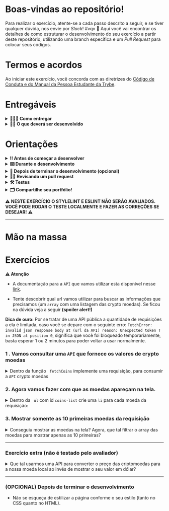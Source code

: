 # Boas-vindas ao repositório!

Para realizar o exercício, atente-se a cada passo descrito a seguir, e se tiver qualquer dúvida, nos envie por _Slack_! #vqv 🚀
Aqui você vai encontrar os detalhes de como estruturar o desenvolvimento do seu exercício a partir deste repositório, utilizando uma branch específica e um _Pull Request_ para colocar seus códigos.

# Termos e acordos

Ao iniciar este exercício, você concorda com as diretrizes do [Código de Conduta e do Manual da Pessoa Estudante da Trybe](https://app.betrybe.com/manual-estudante/codigo-de-etica-e-conduta).

# Entregáveis

<details>
  <summary><strong>🤷🏽‍♀️ Como entregar</strong></summary><br />

  Para entregar o seu exercício você deverá criar um *Pull Request* neste repositório.

  Lembre-se que você pode consultar nosso conteúdo sobre [Git & GitHub](https://app.betrybe.com/course/4d67f5b4-34a6-489f-a205-b6c7dc50fc16/) e nosso [Blog - Git & GitHub](https://blog.betrybe.com/tecnologia/git-e-github/) sempre que precisar!
</details>

<details>
  <summary><strong>👨‍💻 O que deverá ser desenvolvido</strong></summary><br />

Prepare-se para mergulhar no mundo das criptomoedas! No exercício de hoje, vamos consultar uma API que retorna os valores de criptomoedas e, usando seus conhecimentos em desenvolvimento web, você deverá criar uma página para listar esses valores. Depois de listar todas criptomoeadas, o próximo desafio será listar apenas as 10 primeiras. 

Se você quiser se desafiar ainda mais, também teremos um requisito extra, onde você poderá consultar uma segunda API para converter o valor das criptomoedas para moeda local.

Aaahh, e não se esqueça de deixar sua aplicação estilizada para que ela brilhe ainda mais!

</details>

# Orientações

<details>
  <summary><strong>‼️ Antes de começar a desenvolver</strong></summary><br />

1. Clone o repositório
  * `git clone git@github.com:tryber/sd-0x-exercise-javascript-async.git`.
  * Entre na pasta do repositório que você acabou de clonar:
    * `cd sd-0x-exercise-javascript-async`

2. Instale as dependências e inicialize o exercício
  * Instale as dependências:
    * `npm install`

3. Crie uma branch a partir da branch `main`
  * Verifique que você está na branch `main`
    * Exemplo: `git branch`
  * Se não estiver, mude para a branch `main`
    * Exemplo: `git checkout main`
  * Agora, crie uma branch onde você vai guardar os `commits` do seu exercício
    * Você deve criar uma branch no seguinte formato: `nome-sobrenome-nome-do-exercício`
    * Exemplo: `git checkout -b maria-silva-javascript-async`

4. Quando fizer mudanças, adicione-as ao _stage_ do Git e faça um `commit`
  * Verifique que as mudanças ainda não estão no _stage_
    * Exemplo: `git status` (deve aparecer as alterações realizadas em vermelho)
  * Adicione o novo arquivo ao _stage_ do Git
      * Exemplo:
        * `git add .` (adicionando todas as mudanças - _que estavam em vermelho_ - ao stage do Git)
        * `git status` (deve aparecer listado os arquivos em verde)
  * Faça o `commit` inicial
      * Exemplo:
        * `git commit -m 'iniciando o exercício. VAMOS COM TUDO :rocket:'` (fazendo o primeiro commit)
        * `git status` (deve aparecer uma mensagem tipo _nothing to commit_ )

5. Adicione a sua branch com o novo `commit` ao repositório remoto
  * Usando o exemplo anterior: `git push -u origin maria-silva-javascript-async`

6. Crie um novo `Pull Request` _(PR)_
  * Vá até a página de _Pull Requests_ do [repositório no GitHub](https://github.com/tryber/sd-0x-exercise-javascript-async/pulls)
  * Clique no botão verde _"New pull request"_
  * Clique na caixa de seleção _"Compare"_ e escolha a sua branch **com atenção**
    * Coloque um título para a sua _Pull Request_
    * Exemplo: _"Cria tela de busca"_
  * Clique no botão verde _"Create pull request"_
  * Adicione uma descrição para o _Pull Request_, um título claro que o identifique, e clique no botão verde _"Create pull request"_
  * **Não se preocupe em preencher mais nada por enquanto!**
  * Volte até a [página de _Pull Requests_ do repositório](https://github.com/tryber/sd-0x-exercise-javascript-async/pulls) e confira que o seu _Pull Request_ está criado

</details>

<details>
  <summary><strong>⌨️ Durante o desenvolvimento</strong></summary><br />

  * Faça `commits` das alterações que você fizer no código regularmente;

  * Lembre-se de sempre atualizar o repositório remoto após um (ou alguns) `commits`;

  * Os comandos que você utilizará com mais frequência são:

    1. `git status` _(para verificar o que está em vermelho - fora do stage - e o que está em verde - no stage)_;

    2. `git add` _(para adicionar arquivos ao stage do Git)_;

    3. `git commit` _(para criar um commit com os arquivos que estão no stage do Git)_;

    4. `git push -u origin nome-da-branch` _(para enviar o commit para o repositório remoto na primeira vez que fizer o `push` de uma nova branch)_;

    5. `git push` _(para enviar o commit para o repositório remoto após o passo anterior)_.

</details>

<details>
  <summary><strong>🤝 Depois de terminar o desenvolvimento (opcional)</strong></summary><br />

  Para sinalizar que o seu exercício está pronto para o _"Code Review"_, faça o seguinte:

  - Vá até a página **DO SEU** _Pull Request_, adicione a label de _"code-review"_ e marque quem você deseja que realize o _code review_, por exemplo, as pessoas da sua tribo:

  - No menu à direita, clique no _link_ **"Labels"** e escolha a _label_ **code-review**;

  - No menu à direita, clique no _link_ **"Assignees"** e escolha **o seu usuário**;

   - No menu à direita, clique no _link_ **"Reviewers"** e digite `students`, selecione o time `tryber/students-sd-0x`.

  Caso tenha alguma dúvida, [aqui tem um vídeo explicativo](https://vimeo.com/362189205).

</details>

<details>
  <summary><strong>🕵🏿 Revisando um pull request</strong></summary><br />

  Use o conteúdo sobre [Code Review](https://app.betrybe.com/course/real-life-engineer/code-review) para te ajudar a revisar os _Pull Requests_.

</details>

<details>
  <summary><strong>🛠 Testes</strong></summary><br />

* <details><summary><b> Execução de testes de requisito</b></summary>

  Os testes deste exercício foram feitos utilizando o [Cypress](https://www.cypress.io/how-it-works/). É utilizada nos testes a resolução `1366 x 768` (1366 pixels de largura por 768 pixels de altura) para testes de layout. Logo, recomenda-se desenvolver seu exercício usando a mesma resolução, via instalação [deste plugin](https://chrome.google.com/webstore/detail/window-resizer/kkelicaakdanhinjdeammmilcgefonfh?hl=en) do `Chrome` para facilitar a configuração dessa resolução, por exemplo.

  Para o exercício ser validado, todos os testes de comportamento devem passar. É possível testar isso local rodando `npm run cy`. Esse comando roda a suite de testes do Cypress que valida se o fluxo geral e os requisitos funcionais estão funcionando como deveriam. Você pode também executar o comando `npm run cy:open` para ter um resultado visual dos testes executados.

  Esses testes não consideram o layout de maneira geral, mas sim os atributos e informações corretas, então preste atenção nisso! Os testes te darão uma mensagem de erro caso não estejam passando (seja qual for o motivo). 😉
  </details>

* <details><summary><b> Execução de um teste específico</b></summary>

  Para executar somente uma `spec` de testes, você pode selecionar qual delas você deseja após executar o comando `npm run cy:open`. Além disto você pode rodar todas as `specs` clicando no botão `Run all specs`.

  ![img](./img/image-cypress.png)

  **Atenção:** Sua aplicação deve estar rodando para o Cypress no terminal poder testar.
  </details>
</details>

</details>

  <details>
  <summary><strong>🗂 Compartilhe seu portfólio!</strong></summary><br />

  Você sabia que o LinkedIn é a principal rede social profissional e compartilhar o seu aprendizado lá é muito importante para quem deseja construir uma carreira de sucesso? Compartilhe esse exercício no seu LinkedIn, marque o perfil da Trybe (@trybe) e mostre para a sua rede toda a sua evolução.

</details>

⚠ **NESTE EXERCÍCIO O STYLELINT E ESLINT NÃO SERÃO AVALIADOS. VOCÊ PODE RODAR O TESTE LOCALMENTE E FAZER AS CORREÇÕES SE DESEJAR!** ⚠

---

# Mão na massa

# Exercícios

**⚠️ Atenção**

- A documentação para a `API` que vamos utilizar esta disponível nesse [link](https://docs.coincap.io/).

- Tente descobrir qual url vamos utilizar para buscar as informações que precisamos (um `array` com uma listagem das crypto moedas).
Se ficou na dúvida veja a seguir <strong>(spoiler alert!)</strong>

**Dica de ouro:** Por se tratar de uma API pública a quantidade de requisições a ela é limitada, caso você se depare com o seguinte erro: `FetchError: invalid json response body at (url da API) reason: Unexpected token T in JSON at position 0`, significa que você foi bloqueado temporariamente, basta esperar 1 ou 2 minutos para poder voltar a usar normalmente.

### 1 . Vamos consultar uma `API` que fornece os valores de crypto moedas

<details>
  <summary>Dentro da função <code> fetchCoins</code> implemente uma requisição, para consumir a <code>API</code> crypto moedas</summary><br />

  Leia a [documentação](https://docs.coincap.io/) e tente identificar qual o end point você deverá usar
<details>
<summary><strong> De olho na dica 👀 </strong></summary><br />

```
url: `https://api.coincap.io/v2/assets`
```
</details>


  - Dentro do arquivo `apiCoins.js` faça uma requisição para consumir a `API` dentro da função `fetchCoins` 
 
  > Dica: Utilize o `console.log` para ver se a requisição deu certo
  

<details>
    <summary><strong> Exemplo de como deve ficar na tela: </strong></summary><br />
  
```javascript
[
   {
    symbol: "BTC",
    name: "Bitcoin",
    priceUsd: "21913.4381395693292358",
    etc...
  },
  {
    symbol: "USDT",
    name: "Tether",
    priceUsd: "1.0001155957689619",
    etc...
  },
   etc...
 ]
```
</details> 


  - Pronto, temos um `array` com os dados das moedas e um esqueleto do HTML
  
</details>

  
 ### 2. Agora vamos fazer com que as moedas apareçam na tela. 
 
 <details>
  <summary> Dentro da <code> ul</code> com id <code>coins-list</code> crie uma <code>li</code> para cada moeda da requisição: </summary>
  
  - Todas as <code>li</code> devem estar dentro do <code>ul</code> com id <code>coins-list</code>

  - Utilize o seguinte formato: `Nome da moeda (símbolo da moeda): valor em dólares`. Exemplo: `Bitcoin (BTC): 46785.06`.

    - Utilizar template strings para mostra na tela `name`, `symbol` e `priceUsd`

    - Utilizar [`toFixed`](https://developer.mozilla.org/pt-BR/docs/Web/JavaScript/Reference/Global_Objects/Number/toFixed) para deixar o `priceUsd` com duas casas decimais
</details>  
  
  ### 3. Mostrar somente as 10 primeiras moedas da requisição
  
 <details>
  <summary> Conseguiu mostrar as moedas na tela? Agora, que tal filtrar o array das moedas para mostrar apenas as 10 primeiras? </summary><br />

   <details>
    <summary><strong> De olho na dica 👀 </strong></summary><br />

     Tente pesquisar no google "exibir os primeiros elementos de um array javascript"
   </details> 
 </details> 
  
---

### Exercício extra (não é testado pelo avaliador)

 <details>
  <summary>Que tal usarmos uma API para converter o preço das criptomoedas para a nossa moeda local ao invés de mostrar o seu valor em dólar?</summary><br />

  Para isto, vamos utilizar a [Currency API](https://github.com/fawazahmed0/currency-api#readme). Tente descobrir qual url retorna os dados necessários para este exercício, mas, caso fique na dúvida, pode consultar a informação abaixo:

  <details>
  <summary><strong> De olho na dica 👀 </strong></summary><br />

```js
  baseUrl: `https://cdn.jsdelivr.net/gh/fawazahmed0/currency-api@1/latest`  
  endpoint: `/currencies/usd.min.json`
```
  </details> 
 </details> 

---
### (OPCIONAL) Depois de terminar o desenvolvimento

- Não se esqueça de estilizar a página conforme o seu estilo (tanto no CSS quanto no HTML).
